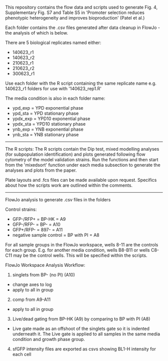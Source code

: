 This repository contains the flow data and scripts used to generate Fig. 4, Supplementary Fig. S7 and Table S5 in 'Promoter selection reduces phenotypic heterogeneity and improves bioproduction' (Patel et al.)

Each folder contains the .csv files generated after data cleanup in FlowJo - the analysis of which is below.

There are 5 biological replicates named either: 
- 140623_r1
- 140623_r2
- 210623_r1
- 210623_r2
- 300623_r1

Use each folder with the R script containing the same replicate name e.g. 140623_r1 folders for use with '140623_rep1.R'

The media condition is also in each folder name: 
- ypd_exp = YPD exponential phase
- ypd_sta = YPD stationary phase
- ypdx_exp = YPD10 exponential phase
- ypdx_sta = YPD10 stationary phase
- ynb_exp = YNB exponential phase
- ynb_sta = YNB stationary phase 


--------------------------------------------------------------------------------------------------------------
The R scripts:
The R scripts contain the Dip test, mixed modelling analyses (for subpopulation identification) and plots generated following flow cytometry of the model validation strains. Run the functions and then start from the 'mixedsort' function under each media subsection to generate the analyses and plots from the paper.

Plate layouts and .fcs files can be made available upon request. Specifics about how the scripts work are outlined within the comments.

-------------------------------------------------------------------------------------------------------------
FlowJo analysis to generate .csv files in the folders

Control strains:

- GFP-/RFP+ = BP-HK = A9
- GFP-/RFP- = BP- = A10
- GFP+/RFP- = 897- = A11
- negative sample control = BP with PI = A8

For all sample groups in the FlowJo workspace, wells 8-11 are the controls for each group. E.g. for another media condition, wells B8-B11 or wells C8-C11 may be the control wells. This will be specified within the scripts.

FlowJo Workspace Analysis Workflow:

1) singlets from BP- (no PI) (A10)
 - change axes to log
 - apply to all in group

2) comp from A9-A11
 - apply to all in group

3) Live/dead gating from BP-HK (A9) by comparing to BP with PI (A8)
 - Live gate made as an offshoot of the singlets gate so 
   it is indented underneath it. The Live gate is applied to all samples in the same media condition and growth phase group. 

4) sfGFP intensity files are exported as csvs showing BL1-H intensity for each cell


